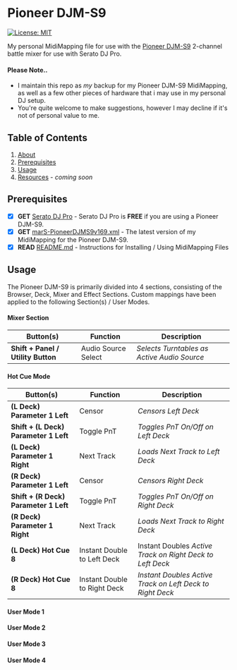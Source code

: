 # Pioneer DJM-S9
[![License: MIT](https://img.shields.io/badge/License-MIT-yellow.svg)](https://opensource.org/licenses/MIT)

My personal MidiMapping file for use with the [Pioneer DJM-S9](PioneerDJM-S9.md) 2-channel battle mixer for use with Serato DJ Pro.

#### Please Note..

* I maintain this repo as *my* backup for my Pioneer DJM-S9 MidiMapping, as well as a few other pieces of hardware that i may use in my personal DJ setup.
* You're quite welcome to make suggestions, however I may decline if it's not of personal value to me.

## Table of Contents

  1. [About](#About)
  2. [Prerequisites](#Prerequisites)
  3. [Usage](#Usage)
  4. [Resources](#Resources) - *coming soon*

## Prerequisites<a name="Prerequisites"></a>

- [x] **GET** [Serato DJ Pro](https://serato.com/dj/pro) - Serato DJ Pro is **FREE** if you are using a Pioneer DJM-S9.
- [x] **GET** [marS-PioneerDJMS9v169.xml](PioneerDJMS9v169.xml) - The latest version of my MidiMapping for the Pioneer DJM-S9.
- [x] **READ** [README.md](README.md) - Instructions for Installing / Using MidiMapping Files

## Usage<a name="Usage"></a>

The Pioneer DJM-S9 is primarily divided into 4 sections, consisting of the Browser, Deck, Mixer and Effect Sections.  Custom mappings have been applied to the following Section(s) / User Modes.

#### Mixer Section

| Button(s) | Function | Description |
| --------- | ---------------- | ----- |
| **Shift + Panel / Utility Button** | Audio Source Select | _Selects Turntables as Active Audio Source_ |

#### Hot Cue Mode

| Button(s) | Function | Description |
| --------- | ---------------- | ----- |
| **(L Deck) Parameter 1 Left** | Censor | _Censors Left Deck_ |
| **Shift + (L Deck) Parameter 1 Left** | Toggle PnT | _Toggles PnT On/Off on Left Deck_ |
| **(L Deck) Parameter 1 Right** | Next Track | _Loads Next Track to Left Deck_ |
| **(R Deck) Parameter 1 Left** | Censor | _Censors Right Deck_ |
| **Shift + (R Deck) Parameter 1 Left** | Toggle PnT | _Toggles PnT On/Off on Right Deck_ |
| **(R Deck) Parameter 1 Right** | Next Track | _Loads Next Track to Right Deck_ |
| **(L Deck) Hot Cue 8** | Instant Double to Left Deck | Instant Doubles _Active Track on Right Deck to Left Deck_ |
| **(R Deck) Hot Cue 8** | Instant Double to Right Deck | _Instant Doubles Active Track on Left Deck to Right Deck_ |

#### User Mode 1
#### User Mode 2
#### User Mode 3
#### User Mode 4
